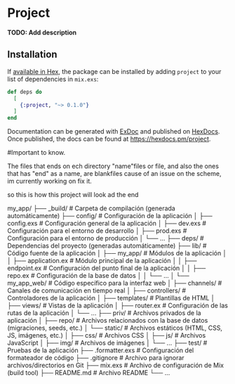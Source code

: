 # Project

**TODO: Add description**

## Installation

If [available in Hex](https://hex.pm/docs/publish), the package can be installed
by adding `project` to your list of dependencies in `mix.exs`:

```elixir
def deps do
  [
    {:project, "~> 0.1.0"}
  ]
end
```

Documentation can be generated with [ExDoc](https://github.com/elixir-lang/ex_doc)
and published on [HexDocs](https://hexdocs.pm). Once published, the docs can
be found at <https://hexdocs.pm/project>.

#Important to know.

The files that ends on ech directory "name"files or file, and also the ones that has "end" as a name, are blankfiles cause of an issue on the scheme, im currently working on fix it.

so this is how this project will look ad the end

my_app/
├── _build/                # Carpeta de compilación (generada automáticamente)
├── config/                # Configuración de la aplicación
│   ├── config.exs         # Configuración general de la aplicación
│   ├── dev.exs            # Configuración para el entorno de desarrollo
│   ├── prod.exs           # Configuración para el entorno de producción
│   └── ...
├── deps/                  # Dependencias del proyecto (generadas automáticamente)
├── lib/                   # Código fuente de la aplicación
│   ├── my_app/            # Módulos de la aplicación
│   │   ├── application.ex # Módulo principal de la aplicación
│   │   ├── endpoint.ex    # Configuración del punto final de la aplicación
│   │   ├── repo.ex        # Configuración de la base de datos
│   │   └── ...
│   └── my_app_web/        # Código específico para la interfaz web
│       ├── channels/      # Canales de comunicación en tiempo real
│       ├── controllers/   # Controladores de la aplicación
│       ├── templates/     # Plantillas de HTML
│       ├── views/         # Vistas de la aplicación
│       ├── router.ex      # Configuración de las rutas de la aplicación
│       └── ...
├── priv/                  # Archivos privados de la aplicación
│   ├── repo/              # Archivos relacionados con la base de datos (migraciones, seeds, etc.)
│   └── static/            # Archivos estáticos (HTML, CSS, JS, imágenes, etc.)
│       ├── css/           # Archivos CSS
│       ├── js/            # Archivos JavaScript
│       ├── img/           # Archivos de imágenes
│       └── ...
├── test/                  # Pruebas de la aplicación
├── .formatter.exs         # Configuración del formateador de código
├── .gitignore             # Archivo para ignorar archivos/directorios en Git
├── mix.exs                # Archivo de configuración de Mix (build tool)
├── README.md              # Archivo README
└── ...

